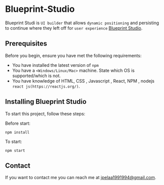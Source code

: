 # Blueprint-Studio


Blueprint Studi is `UI builder` that allows `dynamic positioning` and persisting to continue where they left off for `user experience` [Blueprint Studio](https://github.com/facebook/create-react-app).


## Prerequisites

Before you begin, ensure you have met the following requirements:

* You have installed the latest version of `npm`
* You have a `<Windows/Linux/Mac>` machine. State which OS is supported/which is not.
* You have knowledge of HTML, CSS , Javascript , React, NPM , nodejs  `react js(https://reactjs.org/)`.

## Installing Blueprint Studio

To start this project, follow these steps:

Before start:
```
npm install 
```

To start:
```
npm start
```


## Contact

If you want to contact me you can reach me at <jpelaa1991994@gmail.com>.

